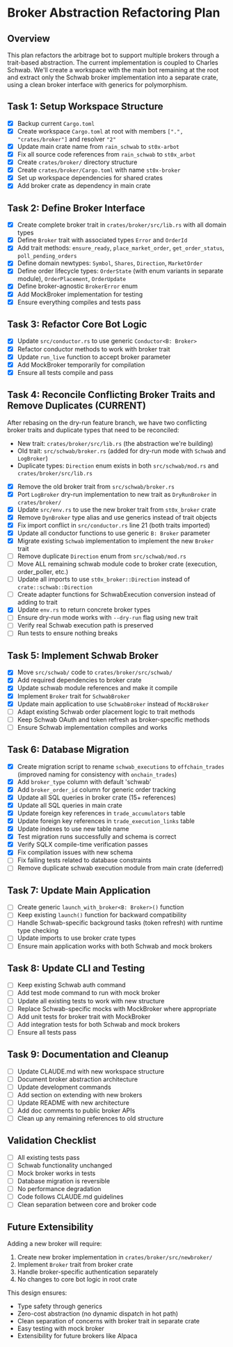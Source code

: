 # Broker Abstraction Refactoring Plan

## Overview

This plan refactors the arbitrage bot to support multiple brokers through a
trait-based abstraction. The current implementation is coupled to Charles
Schwab. We'll create a workspace with the main bot remaining at the root and
extract only the Schwab broker implementation into a separate crate, using a
clean broker interface with generics for polymorphism.

## Task 1: Setup Workspace Structure

- [x] Backup current `Cargo.toml`
- [x] Create workspace `Cargo.toml` at root with members
      `[".", "crates/broker"]` and resolver `"2"`
- [x] Update main crate name from `rain_schwab` to `st0x-arbot`
- [x] Fix all source code references from `rain_schwab` to `st0x_arbot`
- [x] Create `crates/broker/` directory structure
- [x] Create `crates/broker/Cargo.toml` with name `st0x-broker`
- [x] Set up workspace dependencies for shared crates
- [x] Add broker crate as dependency in main crate

## Task 2: Define Broker Interface

- [x] Create complete broker trait in `crates/broker/src/lib.rs` with all domain
      types
- [x] Define `Broker` trait with associated types `Error` and `OrderId`
- [x] Add trait methods: `ensure_ready`, `place_market_order`,
      `get_order_status`, `poll_pending_orders`
- [x] Define domain newtypes: `Symbol`, `Shares`, `Direction`, `MarketOrder`
- [x] Define order lifecycle types: `OrderState` (with enum variants in separate
      module), `OrderPlacement`, `OrderUpdate`
- [x] Define broker-agnostic `BrokerError` enum
- [x] Add MockBroker implementation for testing
- [x] Ensure everything compiles and tests pass

## Task 3: Refactor Core Bot Logic

- [x] Update `src/conductor.rs` to use generic `Conductor<B: Broker>`
- [x] Refactor conductor methods to work with broker trait
- [x] Update `run_live` function to accept broker parameter
- [x] Add MockBroker temporarily for compilation
- [x] Ensure all tests compile and pass

## Task 4: Reconcile Conflicting Broker Traits and Remove Duplicates (CURRENT)

After rebasing on the dry-run feature branch, we have two conflicting broker
traits and duplicate types that need to be reconciled:

- New trait: `crates/broker/src/lib.rs` (the abstraction we're building)
- Old trait: `src/schwab/broker.rs` (added for dry-run mode with `Schwab` and
  `LogBroker`)
- Duplicate types: `Direction` enum exists in both `src/schwab/mod.rs` and
  `crates/broker/src/lib.rs`

- [x] Remove the old broker trait from `src/schwab/broker.rs`
- [x] Port `LogBroker` dry-run implementation to new trait as `DryRunBroker` in
      `crates/broker/`
- [x] Update `src/env.rs` to use the new broker trait from `st0x_broker` crate
- [x] Remove `DynBroker` type alias and use generics instead of trait objects
- [x] Fix import conflict in `src/conductor.rs` line 21 (both traits imported)
- [x] Update all conductor functions to use generic `B: Broker` parameter
- [x] Migrate existing `Schwab` implementation to implement the new `Broker`
      trait
- [ ] Remove duplicate `Direction` enum from `src/schwab/mod.rs`
- [ ] Move ALL remaining schwab module code to broker crate (execution,
      order_poller, etc.)
- [ ] Update all imports to use `st0x_broker::Direction` instead of
      `crate::schwab::Direction`
- [ ] Create adapter functions for SchwabExecution conversion instead of adding
      to trait
- [x] Update `env.rs` to return concrete broker types
- [ ] Ensure dry-run mode works with `--dry-run` flag using new trait
- [ ] Verify real Schwab execution path is preserved
- [ ] Run tests to ensure nothing breaks

## Task 5: Implement Schwab Broker

- [x] Move `src/schwab/` code to `crates/broker/src/schwab/`
- [x] Add required dependencies to broker crate
- [x] Update schwab module references and make it compile
- [x] Implement `Broker` trait for `SchwabBroker`
- [x] Update main application to use `SchwabBroker` instead of `MockBroker`
- [ ] Adapt existing Schwab order placement logic to trait methods
- [ ] Keep Schwab OAuth and token refresh as broker-specific methods
- [ ] Ensure Schwab implementation compiles and works

## Task 6: Database Migration

- [x] Create migration script to rename `schwab_executions` to `offchain_trades`
      (improved naming for consistency with `onchain_trades`)
- [x] Add `broker_type` column with default 'schwab'
- [x] Add `broker_order_id` column for generic order tracking
- [x] Update all SQL queries in broker crate (15+ references)
- [x] Update all SQL queries in main crate
- [x] Update foreign key references in `trade_accumulators` table
- [x] Update foreign key references in `trade_execution_links` table
- [x] Update indexes to use new table name
- [x] Test migration runs successfully and schema is correct
- [x] Verify SQLX compile-time verification passes
- [x] Fix compilation issues with new schema
- [ ] Fix failing tests related to database constraints
- [ ] Remove duplicate schwab execution module from main crate (deferred)

## Task 7: Update Main Application

- [ ] Create generic `launch_with_broker<B: Broker>()` function
- [ ] Keep existing `launch()` function for backward compatibility
- [ ] Handle Schwab-specific background tasks (token refresh) with runtime type
      checking
- [ ] Update imports to use broker crate types
- [ ] Ensure main application works with both Schwab and mock brokers

## Task 8: Update CLI and Testing

- [ ] Keep existing Schwab auth command
- [ ] Add test mode command to run with mock broker
- [ ] Update all existing tests to work with new structure
- [ ] Replace Schwab-specific mocks with MockBroker where appropriate
- [ ] Add unit tests for broker trait with MockBroker
- [ ] Add integration tests for both Schwab and mock brokers
- [ ] Ensure all tests pass

## Task 9: Documentation and Cleanup

- [ ] Update CLAUDE.md with new workspace structure
- [ ] Document broker abstraction architecture
- [ ] Update development commands
- [ ] Add section on extending with new brokers
- [ ] Update README with new architecture
- [ ] Add doc comments to public broker APIs
- [ ] Clean up any remaining references to old structure

## Validation Checklist

- [ ] All existing tests pass
- [ ] Schwab functionality unchanged
- [ ] Mock broker works in tests
- [ ] Database migration is reversible
- [ ] No performance degradation
- [ ] Code follows CLAUDE.md guidelines
- [ ] Clean separation between core and broker code

## Future Extensibility

Adding a new broker will require:

1. Create new broker implementation in `crates/broker/src/newbroker/`
2. Implement `Broker` trait from broker crate
3. Handle broker-specific authentication separately
4. No changes to core bot logic in root crate

This design ensures:

- Type safety through generics
- Zero-cost abstraction (no dynamic dispatch in hot path)
- Clean separation of concerns with broker trait in separate crate
- Easy testing with mock broker
- Extensibility for future brokers like Alpaca
